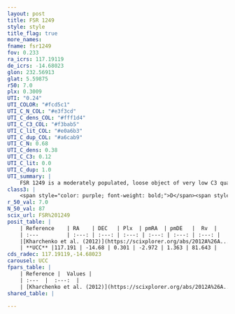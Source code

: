 ```yaml
---
layout: post
title: FSR 1249
style: style
title_flag: true
more_names: 
fname: fsr1249
fov: 0.233
ra_icrs: 117.19119
de_icrs: -14.68023
glon: 232.56913
glat: 5.59875
r50: 7.0
plx: 0.3009
UTI: "0.24"
UTI_COLOR: "#fcd5c1"
UTI_C_N_COL: "#e3f3cd"
UTI_C_dens_COL: "#fff1d4"
UTI_C_C3_COL: "#f3bab5"
UTI_C_lit_COL: "#e0a6b3"
UTI_C_dup_COL: "#a6cab9"
UTI_C_N: 0.68
UTI_C_dens: 0.38
UTI_C_C3: 0.12
UTI_C_lit: 0.0
UTI_C_dup: 1.0
UTI_summary: |
    FSR 1249 is a moderately populated, loose object of very low C3 quality. It is rarely studied in the literature, with no articles listed in the last 13 years.
class3: |
    <span style="color: purple; font-weight: bold;">D</span><span style="color: red; font-weight: bold;">C</span>
r_50_val: 7.0
N_50_val: 87
scix_url: FSR%201249
posit_table: |
    | Reference    | RA    | DEC   | Plx  | pmRA  | pmDE   |  Rv  |
    | :---         | :---: | :---: | :---: | :---: | :---: | :---: |
    |[Kharchenko et al. (2012)](https://scixplorer.org/abs/2012A%26A...543A.156K) | 117.168 | -14.7 | -- | -0.37 | 1.05 | -- |
    | **UCC** |117.191 | -14.68 | 0.301 | -2.972 | 1.363 | 81.643 | 
cds_radec: 117.19119,-14.68023
carousel: UCC
fpars_table: |
    | Reference |  Values |
    | :---  |  :---:  |
    | [Kharchenko et al. (2012)](https://scixplorer.org/abs/2012A%26A...543A.156K) | `e_bv=0.541, distance=2428, log_age=8.505` |
shared_table: |
    
---
```

